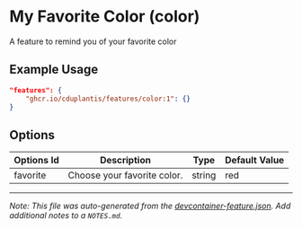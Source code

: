 
# My Favorite Color (color)

A feature to remind you of your favorite color

## Example Usage

```json
"features": {
    "ghcr.io/cduplantis/features/color:1": {}
}
```

## Options

| Options Id | Description | Type | Default Value |
|-----|-----|-----|-----|
| favorite | Choose your favorite color. | string | red |



---

_Note: This file was auto-generated from the [devcontainer-feature.json](https://github.com/cduplantis/features/blob/main/features/src/color/devcontainer-feature.json).  Add additional notes to a `NOTES.md`._

